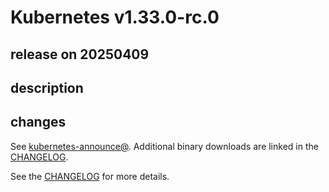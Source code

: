 # Kubernetes v1.33.0-rc.0

## release on 20250409
## description
## changes
See <a href="https://groups.google.com/forum/#!forum/kubernetes-announce" rel="nofollow">kubernetes-announce@</a>. Additional binary downloads are linked in the <a href="https://github.com/kubernetes/kubernetes/blob/master/CHANGELOG/CHANGELOG-1.33.md">CHANGELOG</a>.

See the <a href="https://github.com/kubernetes/kubernetes/blob/master/CHANGELOG/CHANGELOG-1.33.md">CHANGELOG</a> for more details.

